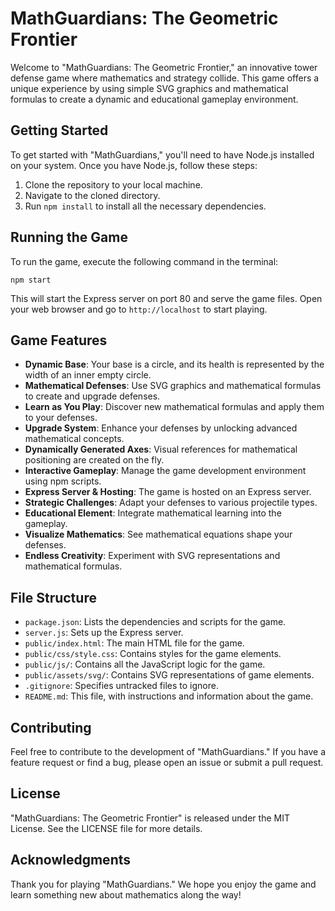 # MathGuardians: The Geometric Frontier

Welcome to "MathGuardians: The Geometric Frontier," an innovative tower defense game where mathematics and strategy collide. This game offers a unique experience by using simple SVG graphics and mathematical formulas to create a dynamic and educational gameplay environment.

## Getting Started

To get started with "MathGuardians," you'll need to have Node.js installed on your system. Once you have Node.js, follow these steps:

1. Clone the repository to your local machine.
2. Navigate to the cloned directory.
3. Run `npm install` to install all the necessary dependencies.

## Running the Game

To run the game, execute the following command in the terminal:

```
npm start
```

This will start the Express server on port 80 and serve the game files. Open your web browser and go to `http://localhost` to start playing.

## Game Features

- **Dynamic Base**: Your base is a circle, and its health is represented by the width of an inner empty circle.
- **Mathematical Defenses**: Use SVG graphics and mathematical formulas to create and upgrade defenses.
- **Learn as You Play**: Discover new mathematical formulas and apply them to your defenses.
- **Upgrade System**: Enhance your defenses by unlocking advanced mathematical concepts.
- **Dynamically Generated Axes**: Visual references for mathematical positioning are created on the fly.
- **Interactive Gameplay**: Manage the game development environment using npm scripts.
- **Express Server & Hosting**: The game is hosted on an Express server.
- **Strategic Challenges**: Adapt your defenses to various projectile types.
- **Educational Element**: Integrate mathematical learning into the gameplay.
- **Visualize Mathematics**: See mathematical equations shape your defenses.
- **Endless Creativity**: Experiment with SVG representations and mathematical formulas.

## File Structure

- `package.json`: Lists the dependencies and scripts for the game.
- `server.js`: Sets up the Express server.
- `public/index.html`: The main HTML file for the game.
- `public/css/style.css`: Contains styles for the game elements.
- `public/js/`: Contains all the JavaScript logic for the game.
- `public/assets/svg/`: Contains SVG representations of game elements.
- `.gitignore`: Specifies untracked files to ignore.
- `README.md`: This file, with instructions and information about the game.

## Contributing

Feel free to contribute to the development of "MathGuardians." If you have a feature request or find a bug, please open an issue or submit a pull request.

## License

"MathGuardians: The Geometric Frontier" is released under the MIT License. See the LICENSE file for more details.

## Acknowledgments

Thank you for playing "MathGuardians." We hope you enjoy the game and learn something new about mathematics along the way!